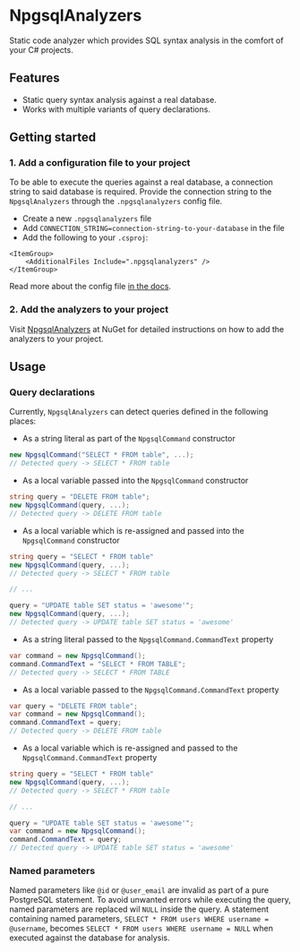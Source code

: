 # NpgsqlAnalyzers

Static code analyzer which provides SQL syntax analysis in the comfort of your C# projects.

## Features

- Static query syntax analysis against a real database.
- Works with multiple variants of query declarations.

## Getting started

### 1. Add a configuration file to your project

To be able to execute the queries against a real database, a connection string to said database is required. Provide the connection string to the `NpgsqlAnalyzers` through the `.npgsqlanalyzers` config file.

- Create a new `.npgsqlanalyzers` file
- Add `CONNECTION_STRING=connection-string-to-your-database` in the file
- Add the following to your `.csproj`:

```
<ItemGroup>
    <AdditionalFiles Include=".npgsqlanalyzers" />
</ItemGroup>
```

Read more about the config file [in the docs](/docs/configuration.md).

### 2. Add the analyzers to your project

Visit [NpgsqlAnalyzers](https://www.nuget.org/packages/NpgsqlAnalyzers) at NuGet for detailed instructions on how to add the analyzers to your project.

## Usage

### Query declarations

Currently, `NpgsqlAnalyzers` can detect queries defined in the following places:

- As a string literal as part of the `NpgsqlCommand` constructor
```csharp
new NpgsqlCommand("SELECT * FROM table", ...);
// Detected query -> SELECT * FROM table
```

- As a local variable passed into the `NpgsqlCommand` constructor
```csharp
string query = "DELETE FROM table";
new NpgsqlCommand(query, ...);
// Detected query -> DELETE FROM table
```

- As a local variable which is re-assigned and passed into the `NpgsqlCommand` constructor
```csharp
string query = "SELECT * FROM table"
new NpgsqlCommand(query, ...);
// Detected query -> SELECT * FROM table

// ...

query = "UPDATE table SET status = 'awesome'";
new NpgsqlCommand(query, ...);
// Detected query -> UPDATE table SET status = 'awesome'
```

- As a string literal passed to the `NpgsqlCommand.CommandText` property
```csharp
var command = new NpgsqlCommand();
command.CommandText = "SELECT * FROM TABLE";
// Detected query -> SELECT * FROM TABLE
```

- As a local variable passed to the `NpgsqlCommand.CommandText` property
```csharp
var query = "DELETE FROM table";
var command = new NpgsqlCommand();
command.CommandText = query;
// Detected query -> DELETE FROM table
```

- As a local variable which is re-assigned and passed to the `NpgsqlCommand.CommandText` property
```csharp
string query = "SELECT * FROM table"
new NpgsqlCommand(query, ...);
// Detected query -> SELECT * FROM table

// ...

query = "UPDATE table SET status = 'awesome'";
var command = new NpgsqlCommand();
command.CommandText = query;
// Detected query -> UPDATE table SET status = 'awesome'
```

### Named parameters

Named parameters like `@id` or `@user_email` are invalid as part of a pure PostgreSQL statement. To avoid unwanted errors while executing the query, named parameters are replaced wil `NULL` inside the query.
A statement containing named parameters, `SELECT * FROM users WHERE username = @username`, becomes `SELECT * FROM users WHERE username = NULL` when executed against the database for analysis.
